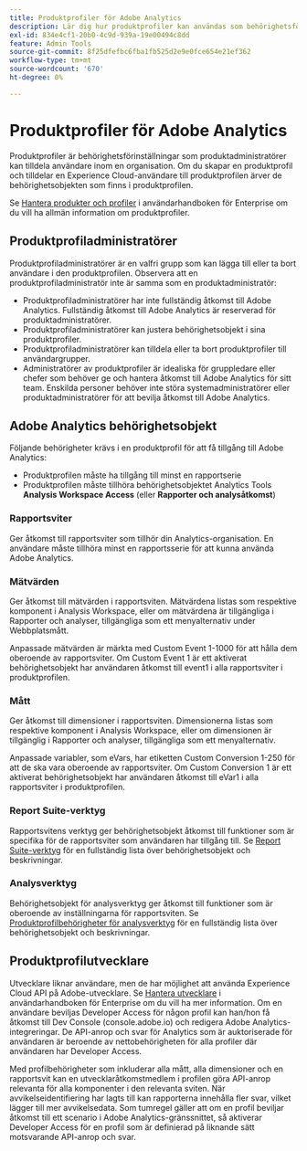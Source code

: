 ```yaml
---
title: Produktprofiler för Adobe Analytics
description: Lär dig hur produktprofiler kan användas som behörighetsförinställningar som produktadministratörer kan tilldela användare inom en organisation.
exl-id: 834e4cf1-20b0-4c9d-939a-19e00494c8dd
feature: Admin Tools
source-git-commit: 8f25dfefbc6fba1fb525d2e9e0fce654e21ef362
workflow-type: tm+mt
source-wordcount: '670'
ht-degree: 0%

---
```


# Produktprofiler för Adobe Analytics

Produktprofiler är behörighetsförinställningar som produktadministratörer kan tilldela användare inom en organisation. Om du skapar en produktprofil och tilldelar en Experience Cloud-användare till produktprofilen ärver de behörighetsobjekten som finns i produktprofilen.

Se [Hantera produkter och profiler](https://helpx.adobe.com/enterprise/using/manage-products-and-profiles.html) i användarhandboken för Enterprise om du vill ha allmän information om produktprofiler.

## Produktprofiladministratörer

Produktprofiladministratörer är en valfri grupp som kan lägga till eller ta bort användare i den produktprofilen. Observera att en produktprofiladministratör inte är samma som en produktadministratör:

* Produktprofiladministratörer har inte fullständig åtkomst till Adobe Analytics. Fullständig åtkomst till Adobe Analytics är reserverad för produktadministratörer.
* Produktprofiladministratörer kan justera behörighetsobjekt i sina produktprofiler.
* Produktprofiladministratörer kan tilldela eller ta bort produktprofiler till användargrupper.
* Administratörer av produktprofiler är idealiska för gruppledare eller chefer som behöver ge och hantera åtkomst till Adobe Analytics för sitt team. Enskilda personer behöver inte störa systemadministratörer eller produktadministratörer för att bevilja åtkomst till Adobe Analytics.

## Adobe Analytics behörighetsobjekt

Följande behörigheter krävs i en produktprofil för att få tillgång till Adobe Analytics:

* Produktprofilen måste ha tillgång till minst en rapportserie
* Produktprofilen måste tillhöra behörighetsobjektet Analytics Tools **Analysis Workspace Access** (eller **Rapporter och analysåtkomst**)

### Rapportsviter

Ger åtkomst till rapportsviter som tillhör din Analytics-organisation. En användare måste tillhöra minst en rapportsserie för att kunna använda Adobe Analytics.

### Mätvärden

Ger åtkomst till mätvärden i rapportsviten. Mätvärdena listas som respektive komponent i Analysis Workspace, eller om mätvärdena är tillgängliga i Rapporter och analyser, tillgängliga som ett menyalternativ under Webbplatsmått.

Anpassade mätvärden är märkta med Custom Event 1-1000 för att hålla dem oberoende av rapportsviter. Om Custom Event 1 är ett aktiverat behörighetsobjekt har användaren åtkomst till event1 i alla rapportsviter i produktprofilen.

### Mått

Ger åtkomst till dimensioner i rapportsviten. Dimensionerna listas som respektive komponent i Analysis Workspace, eller om dimensionen är tillgänglig i Rapporter och analyser, tillgängliga som ett menyalternativ.

Anpassade variabler, som eVars, har etiketten Custom Conversion 1-250 för att de ska vara oberoende av rapportsviter. Om Custom Conversion 1 är ett aktiverat behörighetsobjekt har användaren åtkomst till eVar1 i alla rapportsviter i produktprofilen.

### Report Suite-verktyg

Rapportsvitens verktyg ger behörighetsobjekt åtkomst till funktioner som är specifika för de rapportsviter som användaren har tillgång till. Se [Report Suite-verktyg](report-suite-tools.md) för en fullständig lista över behörighetsobjekt och beskrivningar.

### Analysverktyg

Behörighetsobjekt för analysverktyg ger åtkomst till funktioner som är oberoende av inställningarna för rapportsviten. Se [Produktprofilbehörigheter för analysverktyg](analytics-tools.md) för en fullständig lista över behörighetsobjekt och beskrivningar.

## Produktprofilutvecklare

Utvecklare liknar användare, men de har möjlighet att använda Experience Cloud API på Adobe-utvecklare. Se [Hantera utvecklare](https://helpx.adobe.com/enterprise/using/manage-developers.html) i användarhandboken för Enterprise om du vill ha mer information. Om en användare beviljas Developer Access för någon profil kan han/hon få åtkomst till Dev Console (console.adobe.io) och redigera Adobe Analytics-integreringar. De API-anrop och svar för Analytics som är auktoriserade för användaren är beroende av nettobehörigheten för alla profiler där användaren har Developer Access.

Med profilbehörigheter som inkluderar alla mått, alla dimensioner och en rapportsvit kan en utvecklaråtkomstmedlem i profilen göra API-anrop relevanta för alla komponenter i den relevanta sviten. När avvikelseidentifiering har lagts till kan rapporterna innehålla fler svar, vilket lägger till mer avvikelsedata. Som tumregel gäller att om en profil beviljar åtkomst till ett scenario i Adobe Analytics-gränssnittet, så aktiverar Developer Access för en profil som är definierad på liknande sätt motsvarande API-anrop och svar.
